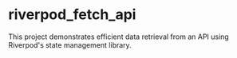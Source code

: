 # riverpod_fetch_api
This project demonstrates efficient data retrieval from an API using Riverpod's state management library.
